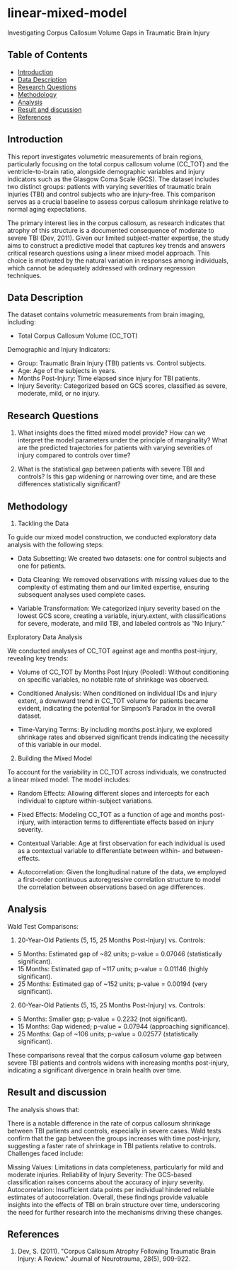 # linear-mixed-model

Investigating Corpus Callosum Volume Gaps in Traumatic Brain Injury

## Table of Contents

- [Introduction](#introduction)
- [Data Description](#data-description)
- [Research Questions](#research-questions)
- [Methodology](#methodology)
- [Analysis](#analysis)
- [Result and discussion](#result-and-discussion)
- [References](#references)


## Introduction
This report investigates volumetric measurements of brain regions, particularly focusing on the total corpus callosum volume (CC_TOT) and the ventricle-to-brain ratio, alongside demographic variables and injury indicators such as the Glasgow Coma Scale (GCS). The dataset includes two distinct groups: patients with varying severities of traumatic brain injuries (TBI) and control subjects who are injury-free. This comparison serves as a crucial baseline to assess corpus callosum shrinkage relative to normal aging expectations.

The primary interest lies in the corpus callosum, as research indicates that atrophy of this structure is a documented consequence of moderate to severe TBI (Dev, 2011). Given our limited subject-matter expertise, the study aims to construct a predictive model that captures key trends and answers critical research questions using a linear mixed model approach. This choice is motivated by the natural variation in responses among individuals, which cannot be adequately addressed with ordinary regression techniques.


## Data Description

The dataset contains volumetric measurements from brain imaging, including:

- Total Corpus Callosum Volume (CC_TOT)

Demographic and Injury Indicators:
- Group: Traumatic Brain Injury (TBI) patients vs. Control subjects.
- Age: Age of the subjects in years.
- Months Post-Injury: Time elapsed since injury for TBI patients.
- Injury Severity: Categorized based on GCS scores, classified as severe, moderate, mild, or no injury.

## Research Questions

1. What insights does the fitted mixed model provide?
How can we interpret the model parameters under the principle of marginality? What are the predicted trajectories for patients with varying severities of injury compared to controls over time?

2. What is the statistical gap between patients with severe TBI and controls?
Is this gap widening or narrowing over time, and are these differences statistically significant?

## Methodology

1. Tackling the Data
   
To guide our mixed model construction, we conducted exploratory data analysis with the following steps:

- Data Subsetting: We created two datasets: one for control subjects and one for patients.

- Data Cleaning: We removed observations with missing values due to the complexity of estimating them and our limited expertise, ensuring subsequent analyses used complete cases.

- Variable Transformation: We categorized injury severity based on the lowest GCS score, creating a variable, injury.extent, with classifications for severe, moderate, and mild TBI, and labeled controls as “No Injury.”

Exploratory Data Analysis

We conducted analyses of CC_TOT against age and months post-injury, revealing key trends:

- Volume of CC_TOT by Months Post Injury (Pooled): Without conditioning on specific variables, no notable rate of shrinkage was observed.

- Conditioned Analysis: When conditioned on individual IDs and injury extent, a downward trend in CC_TOT volume for patients became evident, indicating the potential for Simpson’s Paradox in the overall dataset.

- Time-Varying Terms: By including months.post.injury, we explored shrinkage rates and observed significant trends indicating the necessity of this variable in our model.

2. Building the Mixed Model
   
To account for the variability in CC_TOT across individuals, we constructed a linear mixed model. The model includes:

- Random Effects: Allowing different slopes and intercepts for each individual to capture within-subject variations.

- Fixed Effects: Modeling CC_TOT as a function of age and months post-injury, with interaction terms to differentiate effects based on injury severity.

- Contextual Variable: Age at first observation for each individual is used as a contextual variable to differentiate between within- and between-effects.

- Autocorrelation: Given the longitudinal nature of the data, we employed a first-order continuous autoregressive correlation structure to model the correlation between observations based on age differences.

## Analysis

Wald Test Comparisons:
1. 20-Year-Old Patients (5, 15, 25 Months Post-Injury) vs. Controls:

- 5 Months: Estimated gap of ~82 units; p-value = 0.07046 (statistically significant).
- 15 Months: Estimated gap of ~117 units; p-value = 0.01146 (highly significant).
- 25 Months: Estimated gap of ~152 units; p-value = 0.00194 (very significant).

2. 60-Year-Old Patients (5, 15, 25 Months Post-Injury) vs. Controls:

- 5 Months: Smaller gap; p-value = 0.2232 (not significant).
- 15 Months: Gap widened; p-value = 0.07944 (approaching significance).
- 25 Months: Gap of ~106 units; p-value = 0.02577 (statistically significant).
  
These comparisons reveal that the corpus callosum volume gap between severe TBI patients and controls widens with increasing months post-injury, indicating a significant divergence in brain health over time.

## Result and discussion

The analysis shows that:

There is a notable difference in the rate of corpus callosum shrinkage between TBI patients and controls, especially in severe cases.
Wald tests confirm that the gap between the groups increases with time post-injury, suggesting a faster rate of shrinkage in TBI patients relative to controls.
Challenges faced include:

Missing Values: Limitations in data completeness, particularly for mild and moderate injuries.
Reliability of Injury Severity: The GCS-based classification raises concerns about the accuracy of injury severity.
Autocorrelation: Insufficient data points per individual hindered reliable estimates of autocorrelation.
Overall, these findings provide valuable insights into the effects of TBI on brain structure over time, underscoring the need for further research into the mechanisms driving these changes.


## References

1. Dev, S. (2011). "Corpus Callosum Atrophy Following Traumatic Brain Injury: A Review." Journal of Neurotrauma, 28(5), 909-922.









